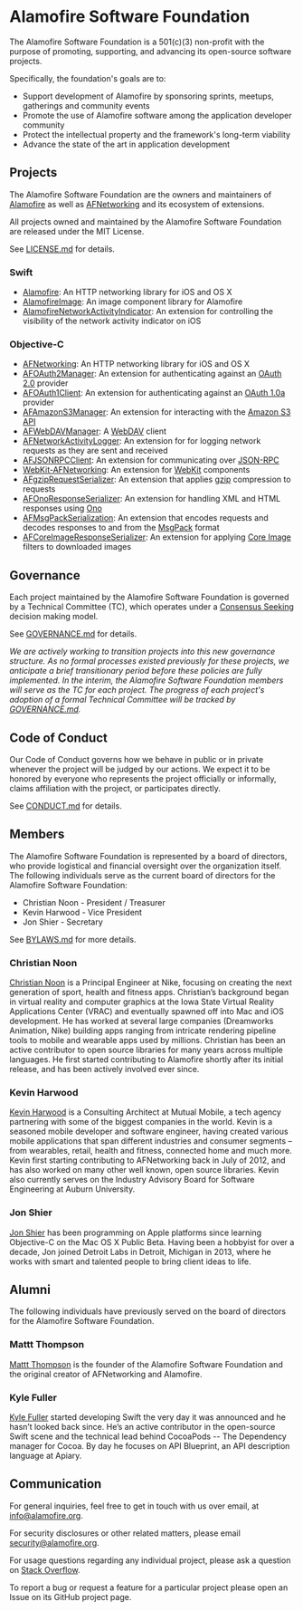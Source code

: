 # Alamofire Software Foundation

The Alamofire Software Foundation is a 501(c)(3) non-profit
with the purpose of promoting, supporting, and advancing its open-source software projects.

Specifically, the foundation's goals are to:

- Support development of Alamofire by sponsoring sprints, meetups, gatherings and community events
- Promote the use of Alamofire software among the application developer community
- Protect the intellectual property and the framework's long-term viability
- Advance the state of the art in application development

## Projects

The Alamofire Software Foundation are the owners and maintainers of
[Alamofire](https://github.com/Alamofire/Alamofire) as well as
[AFNetworking](https://github.com/AFNetworking/AFNetworking) and its ecosystem of extensions.

All projects owned and maintained by the Alamofire Software Foundation
are released under the MIT License.

See [LICENSE.md](./LICENSE.md) for details.

### Swift

- [Alamofire](https://github.com/Alamofire/Alamofire): An HTTP networking library for iOS and OS X
- [AlamofireImage](https://github.com/Alamofire/AlamofireImage): An image component library for Alamofire
- [AlamofireNetworkActivityIndicator](https://github.com/Alamofire/AlamofireNetworkActivityIndicator): An extension for controlling the visibility of the network activity indicator on iOS

### Objective-C

- [AFNetworking](https://github.com/AFNetworking/AFNetworking): An HTTP networking library for iOS and OS X
- [AFOAuth2Manager](https://github.com/AFNetworking/AFOAuth2Manager): An extension for authenticating against an [OAuth 2.0](https://tools.ietf.org/html/rfc6749) provider
- [AFOAuth1Client](https://github.com/AFNetworking/AFOAuth1Client): An extension for authenticating against an [OAuth 1.0a](https://tools.ietf.org/html/rfc5849) provider
- [AFAmazonS3Manager](https://github.com/AFNetworking/AFAmazonS3Manager): An extension for interacting with the [Amazon S3 API](http://aws.amazon.com/documentation/)
- [AFWebDAVManager](https://github.com/AFNetworking/AFWebDAVManager): A [WebDAV](http://www.webdav.org) client
- [AFNetworkActivityLogger](https://github.com/AFNetworking/AFNetworkActivityLogger): An extension for for logging network requests as they are sent and received
- [AFJSONRPCClient](https://github.com/AFNetworking/AFJSONRPCClient): An extension for communicating over [JSON-RPC](http://json-rpc.org)
- [WebKit-AFNetworking](https://github.com/AFNetworking/WebKit-AFNetworking): An extension for [WebKit](https://developer.apple.com/library/ios/documentation/Cocoa/Reference/WebKit/ObjC_classic/index.html#//apple_ref/doc/uid/TP30000745) components
- [AFgzipRequestSerializer](https://github.com/AFNetworking/AFgzipRequestSerializer): An extension that applies [gzip](http://www.gzip.org) compression to requests
- [AFOnoResponseSerializer](https://github.com/AFNetworking/AFOnoResponseSerializer): An extension for handling XML and HTML responses using [Ono](https://github.com/mattt/Ono)
- [AFMsgPackSerialization](https://github.com/AFNetworking/AFMsgPackSerialization): An extension that encodes requests and decodes responses to and from the [MsgPack](http://msgpack.org) format
- [AFCoreImageResponseSerializer](https://github.com/AFNetworking/AFCoreImageResponseSerializer): An extension for applying [Core Image](https://developer.apple.com/library/mac/documentation/GraphicsImaging/Conceptual/CoreImaging/ci_intro/ci_intro.html) filters to downloaded images

## Governance

Each project maintained by the Alamofire Software Foundation
is governed by a Technical Committee (TC),
which operates under a [Consensus Seeking](http://en.wikipedia.org/wiki/Consensus-seeking_decision-making)
decision making model.

See [GOVERNANCE.md](./GOVERNANCE.md) for details.

*We are actively working to transition projects into this new governance structure. As no formal processes existed previously for these projects, we anticipate a brief transitionary period before these policies are fully implemented. In the interim, the Alamofire Software Foundation members will serve as the TC for each project. The progress of each project's adoption of a formal Technical Committee will be tracked by [GOVERNANCE.md](./GOVERNANCE.md).*

## Code of Conduct

Our Code of Conduct governs how we behave in public or in private
whenever the project will be judged by our actions.
We expect it to be honored by everyone who represents the project
officially or informally,
claims affiliation with the project,
or participates directly.

See [CONDUCT.md](./CONDUCT.md) for details.

## Members

The Alamofire Software Foundation is represented by a board of directors, who provide logistical and financial oversight over the organization itself. The following individuals serve as the current board of directors for the Alamofire Software Foundation:

- Christian Noon - President / Treasurer
- Kevin Harwood - Vice President
- Jon Shier - Secretary

See [BYLAWS.md](./BYLAWS.md) for more details.

### Christian Noon

[Christian Noon](https://github.com/cnoon) is a Principal Engineer at Nike, focusing on creating the next generation of sport, health and fitness apps. Christian’s background began in virtual reality and computer graphics at the Iowa State Virtual Reality Applications Center (VRAC) and eventually spawned off into Mac and iOS development. He has worked at several large companies (Dreamworks Animation, Nike) building apps ranging from intricate rendering pipeline tools to mobile and wearable apps used by millions. Christian has been an active contributor to open source libraries for many years across multiple languages. He first started contributing to Alamofire shortly after its initial release, and has been actively involved ever since.

### Kevin Harwood

[Kevin Harwood](https://github.com/kcharwood) is a Consulting Architect at Mutual Mobile, a tech agency partnering with some of the biggest companies in the world. Kevin is a seasoned mobile developer and software engineer, having created various mobile applications that span different industries and consumer segments – from wearables, retail, health and fitness, connected home and much more. Kevin first starting contributing to AFNetworking back in July of 2012, and has also worked on many other well known, open source libraries. Kevin also currently serves on the Industry Advisory Board for Software Engineering at Auburn University.

### Jon Shier

[Jon Shier](https://github.com/jshier) has been programming on Apple platforms since learning Objective-C on the Mac OS X Public Beta. Having been a hobbyist for over a decade, Jon joined Detroit Labs in Detroit, Michigan in 2013, where he works with smart and talented people to bring client ideas to life.

## Alumni

The following individuals have previously served on the board of directors for the Alamofire Software Foundation.

### Mattt Thompson

[Mattt Thompson](https://github.com/mattt) is the founder of the Alamofire Software Foundation and the original creator of AFNetworking and Alamofire.

### Kyle Fuller

[Kyle Fuller](https://github.com/kylef) started developing Swift the very day it was announced and he hasn’t looked back since. He’s an active contributor in the open-source Swift scene and the technical lead behind CocoaPods -- The Dependency manager for Cocoa. By day he focuses on API Blueprint, an API description language at Apiary.

## Communication

For general inquiries, feel free to get in touch with us over email, at <info@alamofire.org>.

For security disclosures or other related matters, please email <security@alamofire.org>.

For usage questions regarding any individual project,
please ask a question on [Stack Overflow](http://stackoverflow.com).

To report a bug or request a feature for a particular project
please open an Issue on its GitHub project page.
